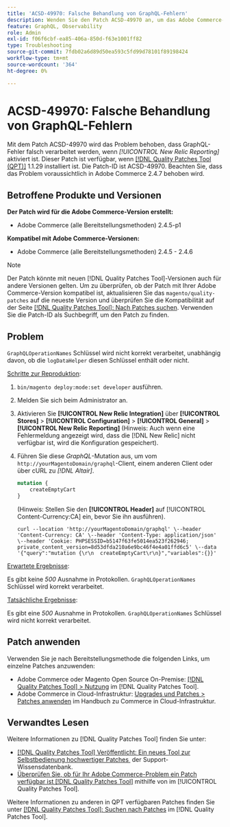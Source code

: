 ```yaml
---
title: 'ACSD-49970: Falsche Behandlung von GraphQL-Fehlern'
description: Wenden Sie den Patch ACSD-49970 an, um das Adobe Commerce-Problem zu beheben, bei dem GraphQL-Fehler falsch verarbeitet werden, wenn [!UICONTROL New Relic Reporting] aktiviert ist.
feature: GraphQL, Observability
role: Admin
exl-id: f06f6cbf-ea85-406a-850d-f63e1001ff82
type: Troubleshooting
source-git-commit: 7fdb02a6d89d50ea593c5fd99d78101f89198424
workflow-type: tm+mt
source-wordcount: '364'
ht-degree: 0%

---
```


# ACSD-49970: Falsche Behandlung von GraphQL-Fehlern

Mit dem Patch ACSD-49970 wird das Problem behoben, dass GraphQL-Fehler falsch verarbeitet werden, wenn *[!UICONTROL New Relic Reporting]* aktiviert ist. Dieser Patch ist verfügbar, wenn [[!DNL Quality Patches Tool (QPT)]](https://experienceleague.adobe.com/de/docs/commerce-operations/tools/quality-patches-tool/quality-patches-tool-to-self-serve-quality-patches) 1.1.29 installiert ist. Die Patch-ID ist ACSD-49970. Beachten Sie, dass das Problem voraussichtlich in Adobe Commerce 2.4.7 behoben wird.

## Betroffene Produkte und Versionen

**Der Patch wird für die Adobe Commerce-Version erstellt:**

* Adobe Commerce (alle Bereitstellungsmethoden) 2.4.5-p1

**Kompatibel mit Adobe Commerce-Versionen:**

* Adobe Commerce (alle Bereitstellungsmethoden) 2.4.5 - 2.4.6

>[!NOTE]
>
>Der Patch könnte mit neuen [!DNL Quality Patches Tool]-Versionen auch für andere Versionen gelten. Um zu überprüfen, ob der Patch mit Ihrer Adobe Commerce-Version kompatibel ist, aktualisieren Sie das `magento/quality-patches` auf die neueste Version und überprüfen Sie die Kompatibilität auf der Seite [[!DNL Quality Patches Tool]: Nach Patches suchen](https://experienceleague.adobe.com/tools/commerce-quality-patches/index.html?lang=de). Verwenden Sie die Patch-ID als Suchbegriff, um den Patch zu finden.

## Problem

`GraphQLOperationNames` Schlüssel wird nicht korrekt verarbeitet, unabhängig davon, ob die `logDataHelper` diesen Schlüssel enthält oder nicht.

<u>Schritte zur Reproduktion</u>:

1. `bin/magento deploy:mode:set developer` ausführen.
1. Melden Sie sich beim Administrator an.
1. Aktivieren Sie **[!UICONTROL New Relic Integration]** über **[!UICONTROL Stores]** > **[!UICONTROL Configuration]** > **[!UICONTROL General]** > **[!UICONTROL New Relic Reporting]**
(Hinweis: Auch wenn eine Fehlermeldung angezeigt wird, dass die [!DNL New Relic] nicht verfügbar ist, wird die Konfiguration gespeichert).
1. Führen Sie diese *GraphQL*-Mutation aus, um vom `http://yourMagentoDomain/graphql`-Client, einem anderen Client oder über cURL zu *[!DNL Altair]*.

   ```GraphQL
   mutation {
       createEmptyCart
   }
   ```

   (Hinweis: Stellen Sie den **[!UICONTROL Header]** auf [!UICONTROL Content-Currency:CA] ein, bevor Sie ihn ausführen).

   ```cURL
   curl --location 'http://yourMagentoDomain/graphql' \--header 'Content-Currency: CA' \--header 'Content-Type: application/json' \--header 'Cookie: PHPSESSID=b5147f63fe5014ea523f262946; private_content_version=8d53dfda210a6e9bc46f4e4a01ffd6c5' \--data '{"query":"mutation {\r\n  createEmptyCart\r\n}","variables":{}}'
   ```

<u>Erwartete Ergebnisse</u>:

Es gibt keine *500* Ausnahme in Protokollen. `GraphQLOperationNames` Schlüssel wird korrekt verarbeitet.

<u>Tatsächliche Ergebnisse</u>:

Es gibt eine *500* Ausnahme in Protokollen. `GraphQLOperationNames` Schlüssel wird nicht korrekt verarbeitet.

## Patch anwenden

Verwenden Sie je nach Bereitstellungsmethode die folgenden Links, um einzelne Patches anzuwenden:

* Adobe Commerce oder Magento Open Source On-Premise: [[!DNL Quality Patches Tool] > Nutzung](/help/tools/quality-patches-tool/usage.md) im [!DNL Quality Patches Tool].
* Adobe Commerce in Cloud-Infrastruktur: [Upgrades und Patches > Patches anwenden](https://experienceleague.adobe.com/docs/commerce-cloud-service/user-guide/develop/upgrade/apply-patches.html?lang=de) im Handbuch zu Commerce in Cloud-Infrastruktur.

## Verwandtes Lesen

Weitere Informationen zu [!DNL Quality Patches Tool] finden Sie unter:

* [[!DNL Quality Patches Tool] Veröffentlicht: Ein neues Tool zur Selbstbedienung hochwertiger Patches &#x200B;](https://experienceleague.adobe.com/de/docs/commerce-operations/tools/quality-patches-tool/quality-patches-tool-to-self-serve-quality-patches) der Support-Wissensdatenbank.
* [Überprüfen Sie, ob für Ihr Adobe Commerce-Problem ein Patch verfügbar ist [!DNL Quality Patches Tool]](/help/tools/quality-patches-tool/patches-available-in-qpt/check-patch-for-magento-issue-with-magento-quality-patches.md) mithilfe von im [!UICONTROL Quality Patches Tool].


Weitere Informationen zu anderen in QPT verfügbaren Patches finden Sie unter [[!DNL Quality Patches Tool]: Suchen nach Patches](https://experienceleague.adobe.com/tools/commerce-quality-patches/index.html?lang=de) im [!DNL Quality Patches Tool].
